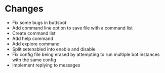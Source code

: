 # Changes
- Fix some bugs in buttsbot
- Add command line option to save file with a command list
- Create command list
- Add help command
- Add explore command
- Split setenabled into enable and disable
- Fix config file being erased by attempting to run multiple bot instances with the same config
- Implement replying to messages
